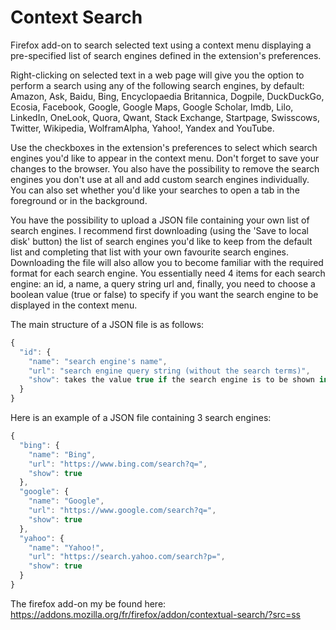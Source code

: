 # Context Search

Firefox add-on to search selected text using a context menu displaying a pre-specified list of search engines defined in the extension's preferences.

Right-clicking on selected text in a web page will give you the option to perform a search using any of the following search engines, by default: Amazon, Ask, Baidu, Bing, Encyclopaedia Britannica, Dogpile, DuckDuckGo, Ecosia, Facebook, Google, Google Maps, Google Scholar, Imdb, Lilo, LinkedIn, OneLook, Quora, Qwant, Stack Exchange, Startpage, Swisscows, Twitter, Wikipedia, WolframAlpha, Yahoo!, Yandex and YouTube.

Use the checkboxes in the extension's preferences to select which search engines you'd like to appear in the context menu. Don't forget to save your changes to the browser. You also have the possibility to remove the search engines you don't use at all and add custom search engines individually. You can also set whether you'd like your searches to open a tab in the foreground or in the background.

You have the possibility to upload a JSON file containing your own list of search engines. I recommend first downloading (using the 'Save to local disk' button) the list of search engines you'd like to keep from the default list and completing that list with your own favourite search engines. Downloading the file will also allow you to become familiar with the required format for each search engine. You essentially need 4 items for each search engine: an id, a name, a query string url and, finally, you need to choose a boolean value (true or false) to specify if you want the search engine to be displayed in the context menu.

The main structure of a JSON file is as follows:
```javascript
{
  "id": {
    "name": "search engine's name",
    "url": "search engine query string (without the search terms)",
    "show": takes the value true if the search engine is to be shown in the context menu or false if not
  }
}
```

Here is an example of a JSON file containing 3 search engines:
```javascript
{
  "bing": {
    "name": "Bing",
    "url": "https://www.bing.com/search?q=",
    "show": true
  },
  "google": {
    "name": "Google",
    "url": "https://www.google.com/search?q=",
    "show": true
  },
  "yahoo": {
    "name": "Yahoo!",
    "url": "https://search.yahoo.com/search?p=",
    "show": true
  }  
}
```

The firefox add-on my be found here:
https://addons.mozilla.org/fr/firefox/addon/contextual-search/?src=ss
